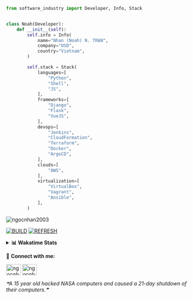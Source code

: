 ```python
from software_industry import Developer, Info, Stack


class Noah(Developer):
    def __init__(self):
        self.info = Info(
            name="Nhan (Noah) N. TRAN",
            company="OSD",
            country="Vietnam",
        )

        self.stack = Stack(
            languages=[
                "Python",
                "Shell",
                "JS",
            ],
            frameworks=[
                "Django",
                "Flask",
                "VueJS",
            ],
            devops=[
                "Jenkins",
                "CloudFormation",
                "Terraform",
                "Docker",
                "ArgoCD",
            ],
            clouds=[
                "AWS",
            ],
            virtualization=[
                "VirtualBox",
                "Vagrant",
                "Ansible",
            ],
        )
```
<img src="https://komarev.com/ghpvc/?username=ngocnhan2003&label=Profile%20views&color=0e75b6&style=flat" alt="ngocnhan2003" /> 

[![BUILD](https://github.com/ngocnhan2003/ngocnhan2003/actions/workflows/001_build.yml/badge.svg)](https://github.com/ngocnhan2003/ngocnhan2003/actions/workflows/001_build.yml)
[![REFRESH](https://github.com/ngocnhan2003/ngocnhan2003/actions/workflows/002_refresh.yml/badge.svg)](https://github.com/ngocnhan2003/ngocnhan2003/actions/workflows/002_refresh.yml)

<details> 
  <summary><b>📊 Wakatime Stats</b></summary>
  <br>
  
<!--START_SECTION:waka-->
![Code Time](http://img.shields.io/badge/Code%20Time-560%20hrs%208%20mins-blue)

**I'm an Early 🐤** 

```text
🌞 Morning    47 commits     █████░░░░░░░░░░░░░░░░░░░░   22.27% 
🌆 Daytime    69 commits     ████████░░░░░░░░░░░░░░░░░   32.7% 
🌃 Evening    32 commits     ███░░░░░░░░░░░░░░░░░░░░░░   15.17% 
🌙 Night      63 commits     ███████░░░░░░░░░░░░░░░░░░   29.86%

```
📅 **I'm Most Productive on Monday** 

```text
Monday       95 commits     ███████████░░░░░░░░░░░░░░   45.02% 
Tuesday      62 commits     ███████░░░░░░░░░░░░░░░░░░   29.38% 
Wednesday    22 commits     ██░░░░░░░░░░░░░░░░░░░░░░░   10.43% 
Thursday     5 commits      ░░░░░░░░░░░░░░░░░░░░░░░░░   2.37% 
Friday       4 commits      ░░░░░░░░░░░░░░░░░░░░░░░░░   1.9% 
Saturday     9 commits      █░░░░░░░░░░░░░░░░░░░░░░░░   4.27% 
Sunday       14 commits     █░░░░░░░░░░░░░░░░░░░░░░░░   6.64%

```


📊 **This Week I Spent My Time On** 

```text
⌚︎ Time Zone: Asia/Ho_Chi_Minh

💬 Programming Languages: 
Go                       13 hrs 10 mins      ███████████████░░░░░░░░░░   61.94% 
Python                   4 hrs 20 mins       █████░░░░░░░░░░░░░░░░░░░░   20.42% 
YAML                     1 hr 15 mins        █░░░░░░░░░░░░░░░░░░░░░░░░   5.95% 
SQL                      1 hr 14 mins        █░░░░░░░░░░░░░░░░░░░░░░░░   5.82% 
Shell Script             17 mins             ░░░░░░░░░░░░░░░░░░░░░░░░░   1.34%

🔥 Editors: 
GoLand                   15 hrs 54 mins      ██████████████████░░░░░░░   74.79% 
VS Code                  5 hrs 21 mins       ██████░░░░░░░░░░░░░░░░░░░   25.21%

💻 Operating System: 
Linux                    21 hrs 16 mins      █████████████████████████   100.0%

```

**I Mostly Code in Python** 

```text
Python                   14 repos            ███████████░░░░░░░░░░░░░░   43.75% 
JavaScript               6 repos             ████░░░░░░░░░░░░░░░░░░░░░   18.75% 
TypeScript               2 repos             █░░░░░░░░░░░░░░░░░░░░░░░░   6.25% 
Kotlin                   2 repos             █░░░░░░░░░░░░░░░░░░░░░░░░   6.25% 
Vue                      2 repos             █░░░░░░░░░░░░░░░░░░░░░░░░   6.25%

```



 Last Updated on 04/10/2022 13:56:03 UTC+7
<!--END_SECTION:waka-->
</details>

🔗 **Connect with me:**

<a href="https://linkedin.com/in/ngocnhan2003" target="blank"><img align="center" src="https://raw.githubusercontent.com/rahuldkjain/github-profile-readme-generator/master/src/images/icons/Social/linked-in-alt.svg" alt="ngocnhan2003" height="30" width="40" /></a>
<a href="https://instagram.com/ngocnhan2003" target="blank"><img align="center" src="https://raw.githubusercontent.com/rahuldkjain/github-profile-readme-generator/master/src/images/icons/Social/instagram.svg" alt="ngocnhan2003" height="30" width="40" /></a>


<!--STARTS_HERE_QUOTE_README-->
<i>❝A 15 year old hacked NASA computers and caused a 21-day shutdown of their computers.❞</i>
<!--ENDS_HERE_QUOTE_README-->
